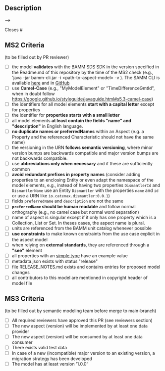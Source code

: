 ## Description
<!-- Please provide a short description about what this PR changes and reference an issue that was initially created to introduce the new aspect model -->

 -->

Closes #

<!-- The MS2 and MS3 criteria are intended for merges to the main-branch. For small bug-fixes or during the model development, for instance, when merging to a feature branch, you may decide to not fill out the checklists. However, we recommend to follow the MS2 checklist during the development. The MS3 checklist becomes relevant for merges to the main-branch. -->
## MS2 Criteria
(to be filled out by PR reviewer)
- [ ] the model **validates** with the BAMM SDS SDK in the version specified in the Readme.md of this repository by the time of the MS2 check  (e.g., 'java -jar bamm-cli.jar -i \<path-to-aspect-model\> -v ). The  SAMM CLI is available [here](https://eclipse-esmf.github.io/esmf-developer-guide/tooling-guide/samm-cli.html) and in [GitHub](https://github.com/eclipse-esmf/esmf-sdk/releases/tag/v2.2.2)
- [ ] use **Camel-Case** (e.g., "MyModelElement" or "TimeDifferenceGmtId", when in doubt follow https://google.github.io/styleguide/javaguide.html#s5.3-camel-case)
- [ ] the identifiers for all model elements **start with a capital letter** except for properties
- [ ] the identifier for **properties starts with a small letter**
- [ ] all model elements **at least contain the fields "name" and "description"** in English language. 
- [ ] **no duplicate names or preferredNames** within an Aspect (e.g. a Property and the referenced Characteristic should not have the same name)
- [ ] the versioning in the URN **follows semantic versioning**, where minor version bumps are backwards compatible and major version bumps are not backwards compatible. 
- [ ] use **abbreviations only when necessary** and if these are sufficiently common
- [ ] **avoid redundant prefixes in property names** (consider adding properties to an enclosing Entity or even adapt the namespace of the model elements, e.g., instead of having two properties `DismantlerId` and `DismantlerName` use an Entity `Dismantler` with the properties `name` and `id` or use a URN like `io.catenax.dismantler:0.0.1`)
- [ ] fields `preferredName` and `description` are not the same
- [ ] **`preferredName` should be human readable** and follow normal orthography (e.g., no camel case but normal word separation)
- [ ] name of aspect is singular except if it only has one property which is a Collection, List or Set. In theses cases, the aspect name is plural.
- [ ] units are referenced from the BAMM unit catalog whenever possible
- [ ] **use constraints** to make known constraints from the use case explicit in the aspect model 
- [ ] when relying on **external standards**, they are referenced through a **"see"** element
- [ ] all properties with an [simple type](https://eclipse-esmf.github.io/samm-specification/2.0.0/datatypes.html) have an example value
- [ ] metadata.json exists with status "release"
- [ ] file RELEASE_NOTES.md exists and contains entries for proposed model changes 
- [ ] all contributors to this model are mentioned in copyright header of model file

## MS3 Criteria
(to be filled out by semantic modeling team before merge to main-branch)
- [ ] All required reviewers have approved this PR (see reviewers section)
- [ ] The new aspect (version) will be implemented by at least one data provider
- [ ] The new aspect (version) will be consumed by at least one data consumer
- [ ] There exists valid test data
- [ ] In case of a new (incompatible) major version to an existing version, a migration strategy has been developed
- [ ] The model has at least version '1.0.0'
